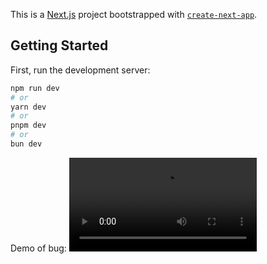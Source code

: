 This is a [Next.js](https://nextjs.org) project bootstrapped with [`create-next-app`](https://nextjs.org/docs/pages/api-reference/create-next-app).

## Getting Started

First, run the development server:

```bash
npm run dev
# or
yarn dev
# or
pnpm dev
# or
bun dev
```

Demo of bug:
<video src="https://github.com/user-attachments/assets/b7f626ec-aebc-4748-b3fa-227132c30017" />

